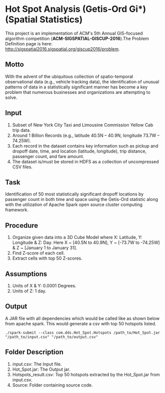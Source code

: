 # Hot Spot Analysis (Getis-Ord Gi*) (Spatial Statistics)
This project is an implementation of ACM's 5th Annual GIS-focused algorithm competition (**ACM-SIGSPATIAL-GISCUP-2016**).The Problem Definition page is here: http://sigspatial2016.sigspatial.org/giscup2016/problem.

## Motto
With the advent of the ubiquitous collection of spatio-temporal observational data (e.g., vehicle tracking data), the identification of unusual patterns of data in a statistically significant manner has become a key problem that numerous businesses and organizations are attempting to solve.

## Input
1. Subset of New York City Taxi and Limousine Commission Yellow Cab trip data.
2. Around 1 Billion Records (e.g., latitude 40.5N – 40.9N, longitude 73.7W – 74.25W).
3. Each record in the dataset contains key information such as pickup and dropoff date, time, and location (latitude, longitude), trip distance, passenger count, and fare amount.
4. The dataset is/must be stored in HDFS as a collection of uncompressed CSV files.

## Task
Identification of 50 most statistically significant dropoff locations by passenger count in both time and space using the Getis-Ord statistic along with the utilization of Apache Spark open source cluster computing framework.

## Procedure
1. Organize given data into a 3D Cube Model where X: Latitude, Y: Longitude & Z: Day. Here X ~ [40.5N to 40.9N], Y ~ [-73.7W to -74.25W] & Z ~ [January 1 to January 31].
2. Find Z-score of each cell.
3. Extract cells with top 50 Z-scores.

## Assumptions
1. Units of X & Y: 0.0001 Degrees.
2. Units of Z: 1 day.

## Output
A JAR file with all dependencies which would be called like as shown below from apache spark. This would generate a csv with top 50 hotspots listed.
```
./spark-submit --class com.dds.Hot_Spot.Hotspots /path_to/Hot_Spot.jar "/path_to/input.csv" "/path_to/output.csv"
```
## Folder Description
1. input.csv: The Input file.
2. Hot_Spot.jar: The Output jar.
3. Hotspots_result.csv: Top 50 hotspots extracted by the Hot_Spot.jar from input.csv.
4. Source: Folder containing source code.
